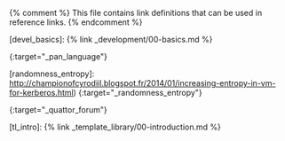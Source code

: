 {% comment %}
This file contains link definitions that can be used in reference links.
{% endcomment %}

[aquilon_add_hw]: /aquilon/management.html#adding-new-hardware-models
[aquilon_archetypes]: /aquilon/technical_details.html#archetypes-and-personalities
[aquilon_configuration]: /aquilon/configuration.html
[aquilon_details]: /aquilon/technical_details.html
[aquilon_domains]: /aquilon/technical_details.html#domains
[aquilon_install]: /aquilon/00-install.html
[aquilon_management]: /aquilon/management.html
[aquilon_plenary]: /aquilon/technical_details.html#plenary-templates
[aquilon_sandboxes]: /aquilon/technical_details.html#sandboxes
[aquilon_tl]: /aquilon/configuration.html#configuring-the-template-library
[aq_conf_troubleshooting]: /aquilon/site_configuration.html#troubleshooting

[devel_basics]: {% link _development/00-basics.md %}

[freenode.net]: irc://chat.freenode.net:6667

[pan_language]: http://quattor-pan.readthedocs.org/en/stable
{:target="_pan_language"}

[randomness_entropy]: http://championofcyrodiil.blogspot.fr/2014/01/increasing-entropy-in-vm-for-kerberos.html)
{:target="_randomness_entropy"}

[quattor-list]: https://groups.google.com/forum/#!forum/quattor
{:target="_quattor_forum"}

[tl_intro]: {% link _template_library/00-introduction.md %}
